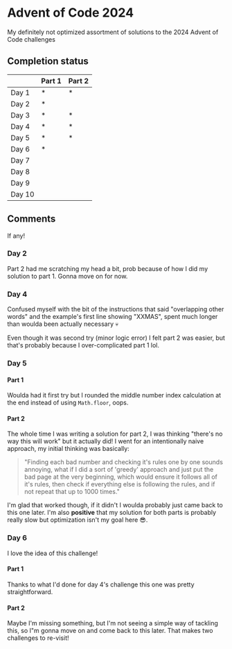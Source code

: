 # Advent of Code 2024

My definitely not optimized assortment of solutions to the 2024 Advent of Code challenges

## Completion status


|        | Part 1 | Part 2 |
|--------|--------|--------|
| Day 1  |    *   |    *   |
| Day 2  |    *   |        |
| Day 3  |    *   |    *   |
| Day 4  |    *   |    *   |
| Day 5  |    *   |    *   |
| Day 6  |    *   |        |
| Day 7  |        |        |
| Day 8  |        |        |
| Day 9  |        |        |
| Day 10 |        |        |


## Comments

If any!

### Day 2

Part 2 had me scratching my head a bit, prob because of how I did my solution to part 1. Gonna move on for now.

### Day 4

Confused myself with the bit of the instructions that said "overlapping other words" and the example's first line showing "XXMAS", spent much longer than woulda been actually necessary 💀

Even though it was second try (minor logic error) I felt part 2 was easier, but that's probably because I over-complicated part 1 lol.

### Day 5

#### Part 1

Woulda had it first try but I rounded the middle number index calculation at the end instead of using `Math.floor`, oops.

#### Part 2

The whole time I was writing a solution for part 2, I was thinking "there's no way this will work" but it actually did! I went for an intentionally naive approach, my initial thinking was basically:
> "Finding each bad number and checking it's rules one by one sounds annoying, what if I did a sort of 'greedy' approach and just put the bad page at the very beginning, which would ensure it follows all of it's rules, then check if everything else is following the rules, and if not repeat that up to 1000 times."

I'm glad that worked though, if it didn't I woulda probably just came back to this one later. I'm also **positive** that my solution for both parts is probably really slow but optimization isn't my goal here 😎.

### Day 6

I love the idea of this challenge!

#### Part 1

Thanks to what I'd done for day 4's challenge this one was pretty straightforward.

#### Part 2 

Maybe I'm missing something, but I'm not seeing a simple way of tackling this, so I"m gonna move on and come back to this later. That makes two challenges to re-visit!
